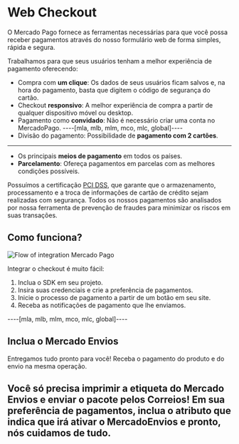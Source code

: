# Web Checkout

O Mercado Pago fornece as ferramentas necessárias para que você possa receber pagamentos através do nosso formulário web de forma simples, rápida e segura.

Trabalhamos para que seus usuários tenham a melhor experiência de pagamento oferecendo:

* Compra com **um clique**: Os dados de seus usuários ficam salvos e, na hora do pagamento, basta que digitem o código de segurança do cartão.
* Checkout **responsivo**: A melhor experiência de compra a partir de qualquer dispositivo móvel ou desktop.
* Pagamento como **convidado**: Não é necessário criar uma conta no MercadoPago.
----[mla, mlb, mlm, mco, mlc, global]----
* Divisão do pagamento: Possibilidade de **pagamento com 2 cartões**.
------------
* Os principais **meios de pagamento** em todos os países.
* **Parcelamento**: Ofereça pagamentos em parcelas com as melhores condições possíveis.

Possuímos a certificação [PCI DSS](https://www.pcisecuritystandards.org/), que garante que o armazenamento, processamento e a troca de informações de cartão de crédito sejam realizadas com segurança. Todos os nossos pagamentos são analisados por nossa ferramenta de prevenção de fraudes para minimizar os riscos em suas transações.

## Como funciona?

![Flow of integration Mercado Pago](https://secure.mlstatic.com/developers/site/cloud/assets/Uploads/Basic-Checkout.png)

Integrar o checkout é muito fácil:

1. Inclua o SDK em seu projeto.
2. Insira suas credenciais e crie a preferência de pagamentos.
3. Inicie o processo de pagamento a partir de um botão em seu site.
4. Receba as notificações de pagamento que lhe enviamos.

----[mla, mlb, mlm, mco, mlc, global]----
## Inclua o Mercado Envios

Entregamos tudo pronto para você! Receba o pagamento do produto e do envio na mesma operação.

Você só precisa imprimir a etiqueta do Mercado Envios e enviar o pacote pelos Correios! Em sua preferência de pagamentos, inclua o atributo que indica que irá ativar o MercadoEnvios e pronto, nós cuidamos de tudo.
------------
